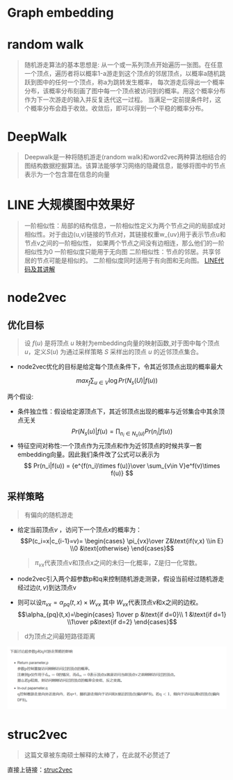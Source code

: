 
<script type="text/javascript" src="http://cdn.mathjax.org/mathjax/latest/MathJax.js?config=default"></script>

# Graph embedding 


# random walk
>随机游走算法的基本思想是:
>从一个或一系列顶点开始遍历一张图。在任意一个顶点，遍历者将以概率1-a游走到这个顶点的邻居顶点，以概率a随机跳跃到图中的任何一个顶点，称a为跳转发生概率，
>每次游走后得出一个概率分布，该概率分布刻画了图中每一个顶点被访问到的概率。用这个概率分布作为下一次游走的输入并反复迭代这一过程。
> 当满足一定前提条件时，这个概率分布会趋于收敛。收敛后，即可以得到一个平稳的概率分布。



# DeepWalk

>Deepwalk是一种将随机游走(random walk)和word2vec两种算法相结合的图结构数据挖掘算法。该算法能够学习网络的隐藏信息，能够将图中的节点表示为一个包含潜在信息的向量

# LINE 大规模图中效果好
>一阶相似性：局部的结构信息，一阶相似性定义为两个节点之间的局部成对相似性。对于由边(u,v)链接的节点对，其链接权重w_{uv}用于表示节点u和节点v之间的一阶相似性，
> 如果两个节点之间没有边相连，那么他们的一阶相似性为0 
> 一阶相似度只能用于无向图
> 二阶相似性：节点的邻居。共享邻居的节点可能是相似的。
>  二阶相似度同时适用于有向图和无向图。
[LINE代码及其讲解](https://zhuanlan.zhihu.com/p/56478167)




# node2vec

## 优化目标
>设 $f(u)$ 是将顶点 $u$ 映射为embedding向量的映射函数,对于图中每个顶点 $u$，定义$S(u)$  为通过采样策略 $S$ 采样出的顶点  $u$ 的近邻顶点集合。

- node2vec优化的目标是给定每个顶点条件下，令其近邻顶点出现的概率最大



$$max_f\sum_{u\in V}\log{Pr(N_s(U)|f(u))} \tag{1.1} $$

两个假设:
- 条件独立性：假设给定源顶点下，其近邻顶点出现的概率与近邻集合中其余顶点无关
  $$Pr(N_s(u)|f(u)=\prod_{n_i\in N_s(u)} Pr(n_i|f(u)) \tag{1.2}$$
- 特征空间对称性:一个顶点作为元顶点和作为近邻顶点的时候共享一套embedding向量。因此我们条件改了公式可以表示为 
  $$ Pr(n_i|f(u)) = {e^{f(n_i)\times f(u)}\over \sum_{v\in V}e^f(v)\times f(u)} $$


## 采样策略 
>有偏向的随机游走
- 给定当前顶点$v$ ，访问下一个顶点$x$的概率为：
 $$P(c_i=x|c_{i-1}=v)= \begin{cases}
    \pi_{vx}\over Z&\text{if(v,x) \\in E} \\0 &\text{otherwise}
 \end{cases}$$

  > $\pi_{vx}$代表顶点v和顶点x之间的未归一化概率，Z是归一化常数。

 - node2vec引入两个超参数p和q来控制随机游走测录，假设当前经过随机游走经过边$(t,v)$到达顶点v

-   则可以设$\pi_{vx}=\alpha_{pq}(t,x)\times W_{vx}$  其中   $W_{vx}$代表顶点v和x之间的边权。  
$$\alpha_{pq}(t,x)=\begin{cases} 1\over p &\text{if d=0}\\ 1 &\text{if d=1}
\\1\over p&\text{if d=2}
\end{cases}$$

>d为顶点之间最短路径距离


![123](../images/node2ve.png)



# struc2vec

>这篇文章被东南硕士解释的太棒了，在此就不必赘述了

直接上链接：[struc2vec](https://zhuanlan.zhihu.com/p/63175042)